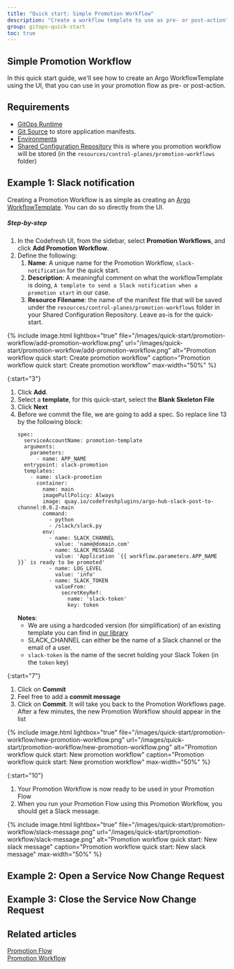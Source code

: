 ```yaml
---
title: "Quick start: Simple Promotion Workflow"
description: "Create a workflow template to use as pre- or post-action"
group: gitops-quick-start
toc: true
---
```


## Simple Promotion Workflow
In this quick start guide, we'll see how to create an Argo WorkflowTemplate using the UI, that you can use in your promotion flow as pre- or post-action.

## Requirements
* [GitOps Runtime]({{site.baseurl}}/docs/gitops-quick-start/runtime/)
* [Git Source]({{site.baseurl}}/docs/gitops-quick-start/create-git-source/) to store application manifests.
* [Environments]({{site.baseurl}}/docs/gitops-quick-start/quick-start-gitops-environments/)
* [Shared Configuration Repository]({{site.baseurl}}/docs/installation/gitops/shared-configuration)
  this is where you promotion workflow will be stored (in the `resources/control-planes/promotion-workflows` folder)

## Example 1: Slack notification

Creating a Promotion Workflow is as simple as creating an [Argo WorkflowTemplate](https://argo-workflows.readthedocs.io/en/latest/workflow-templates/).
You can do so directly from the UI.

##### Step-by-step

1. In the Codefresh UI, from the sidebar, select **Promotion Workflows**, and
   click **Add Promotion Workflow**.
1. Define the following:
    1. **Name**: A unique name for the Promotion Workflow, `slack-notification`
    for the quick start.
    1. **Description**: A meaningful comment on what the workflowTemplate is
    doing, `A template to send a Slack notification when a promotion start` in
    our case.
    1. **Resource Filename**: the name of the manifest file that will be saved
    under the `resources/control-planes/promotion-workflows`
    folder in your Shared Configuration Repository. Leave as-is for the
    quick-start.

{% include
	image.html
	lightbox="true"
	file="/images/quick-start/promotion-workflow/add-promotion-workflow.png"
	url="/images/quick-start/promotion-workflow/add-promotion-workflow.png"
	alt="Promotion workflow quick start: Create promotion workflow"
	caption="Promotion workflow quick start: Create promotion workflow"
  max-width="50%"
%}

{:start="3"}
1. Click **Add**.
1. Select a **template**, for this quick-start, select the **Blank Skeleton File**
1. Click **Next**
1. Before we commit the file, we are going to add a spec. So replace line 13 by the following block:
    ```
    spec:
      serviceAccountName: promotion-template
      arguments:
        parameters:
          - name: APP_NAME
      entrypoint: slack-promotion
      templates:
        - name: slack-promotion
          container:
            name: main
            imagePullPolicy: Always
            image: quay.io/codefreshplugins/argo-hub-slack-post-to-channel:0.0.2-main
            command:
              - python
              - /slack/slack.py
            env:
              - name: SLACK_CHANNEL
                value: 'name@domain.com'
              - name: SLACK_MESSAGE
                value: 'Application `{{ workflow.parameters.APP_NAME }}` is ready to be promoted'
              - name: LOG_LEVEL
                value: 'info'
              - name: SLACK_TOKEN
                valueFrom:
                  secretKeyRef:
                    name: 'slack-token'
                    key: token          
    ```
    **Notes**:
    * We are using a hardcoded version (for simplification) of an existing template you can find in [our library](https://github.com/codefresh-io/argo-hub/tree/main/workflows/slack/versions/0.0.2)
    * SLACK_CHANNEL can either be the name of a Slack channel or the email of a user.
    * `slack-token` is the name of the secret holding your Slack Token (in the `token` key)


{:start="7"}
1. Click on **Commit**
1. Feel free to add a **commit message**
1. Click on **Commit**. It will take you back to the Promotion Workflows page.
   After a few minutes, the new Promotion Workflow should appear in the list

{% include
	image.html
	lightbox="true"
	file="/images/quick-start/promotion-workflow/new-promotion-workflow.png"
	url="/images/quick-start/promotion-workflow/new-promotion-workflow.png"
	alt="Promotion workflow quick start: New promotion workflow"
	caption="Promotion workflow quick start: New promotion workflow"
 max-width="50%"
%}

{:start="10"}

1. Your Promotion Workflow is now ready to be used in your Promotion Flow
1. When you run your Promotion Flow using this Promotion Workflow, you should get a Slack message.

{% include
	image.html
	lightbox="true"
	file="/images/quick-start/promotion-workflow/slack-message.png"
	url="/images/quick-start/promotion-workflow/slack-message.png"
	alt="Promotion workflow quick start: New slack message"
	caption="Promotion workflow quick start: New slack message"
 max-width="50%"
%}

## Example 2: Open a Service Now Change Request
## Example 3: Close the Service Now Change Request


## Related articles
[Promotion Flow]({{site.baseurl}}/docs/promotions/promotion-flow/)   
[Promotion Workflow]({{site.baseurl}}/docs/promotions/promotion-workflow/)   
